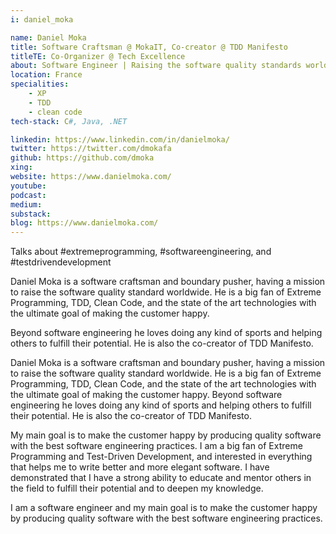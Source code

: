 ```yaml
---
i: daniel_moka

name: Daniel Moka
title: Software Craftsman @ MokaIT, Co-creator @ TDD Manifesto
titleTE: Co-Organizer @ Tech Excellence
about: Software Engineer | Raising the software quality standards worldwide | TDD & Clean Code & best practices | .NET & Rust & JS/TS 
location: France
specialities:
    - XP
    - TDD
    - clean code
tech-stack: C#, Java, .NET

linkedin: https://www.linkedin.com/in/danielmoka/
twitter: https://twitter.com/dmokafa
github: https://github.com/dmoka
xing: 
website: https://www.danielmoka.com/
youtube: 
podcast: 
medium: 
substack: 
blog: https://www.danielmoka.com/
---
```

Talks about #extremeprogramming, #softwareengineering, and #testdrivendevelopment



Daniel Moka is a software craftsman and boundary pusher, having a mission to raise the software quality standard worldwide. He is a big fan of Extreme Programming, TDD, Clean Code, and the state of the art technologies with the ultimate goal of making the customer happy.

Beyond software engineering he loves doing any kind of sports and helping others to fulfill their potential. He is also the co-creator of TDD Manifesto.




Daniel Moka is a software craftsman and boundary pusher, having a mission to raise the software quality standard worldwide. He is a big fan of Extreme Programming, TDD, Clean Code, and the state of the art technologies with the ultimate goal of making the customer happy. Beyond software engineering he loves doing any kind of sports and helping others to fulfill their potential. He is also the co-creator of TDD Manifesto.

My main goal is to make the customer happy by producing quality software with the best software engineering practices. I am a big fan of Extreme Programming and Test-Driven Development, and interested in everything that helps me to write better and more elegant software. I have demonstrated that I have a strong ability to educate and mentor others in the field to fulfill their potential and to deepen my knowledge.

I am a software engineer and my main goal is to make the customer happy by producing quality software with the best software engineering practices.